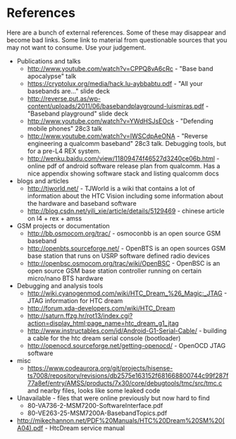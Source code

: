 # References #

Here are a bunch of external references.  Some of these
may disappear and become bad links.  Some link to material
from questionable sources that you may not want to consume.
Use your judgement.

  * Publications and talks
    * http://www.youtube.com/watch?v=CPPQ8vA6cRc - "Base band apocalypse" talk
    * https://cryptolux.org/media/hack.lu-aybbabtu.pdf - "All your basebands are..." slide deck
    * http://reverse.put.as/wp-content/uploads/2011/06/basebandplayground-luismiras.pdf - "Baseband playground" slide deck
    * http://www.youtube.com/watch?v=YWdHSJsEOck - "Defending mobile phones" 28c3 talk
    * http://www.youtube.com/watch?v=IWSCdpAeONA - "Reverse engineering a qualcomm baseband" 28c3 talk. Debugging tools, but for a pre-L4 REX system.
    * http://wenku.baidu.com/view/11809474f46527d3240ce06b.html - online pdf of android software release plan from qualcomm.  Has a nice appendix showing software stack and listing qualcomm docs
  * blogs and articles
    * http://tjworld.net/ - TJWorld is a wiki that contains a lot of information about the HTC Vision including some information about the hardware and baseband software
    * http://blog.csdn.net/yili_xie/article/details/5129469 - chinese article on l4 + rex + amss
  * GSM projects or documentation
    * http://bb.osmocom.org/trac/ - osmoconbb is an open source GSM baseband
    * http://openbts.sourceforge.net/ - OpenBTS is an open sources GSM base station that runs on USRP software defined radio devices
    * http://openbsc.osmocom.org/trac/wiki/OpenBSC - OpenBSC is an open source GSM base station controller running on certain micro/nano BTS hardware
  * Debugging and analysis tools
    * http://wiki.cyanogenmod.com/wiki/HTC_Dream_%26_Magic:_JTAG - JTAG information for HTC dream
    * http://forum.xda-developers.com/wiki/HTC_Dream
    * http://saturn.ffzg.hr/rot13/index.cgi?action=display_html;page_name=htc_dream_g1_jtag
    * http://www.instructables.com/id/Android-G1-Serial-Cable/ - building a cable for the htc dream serial console (bootloader)
    * http://openocd.sourceforge.net/getting-openocd/ - OpenOCD JTAG software
  * misc
    * https://www.codeaurora.org/git/projects/hisense-ts7008/repository/revisions/db2575e163152f681668800744c99f287f77a8ef/entry/AMSS/products/7x30/core/debugtools/tmc/src/tmc.c and nearby files, looks like some leaked code
  * Unavailable - files that were online previously but now hard to find
    * 80-VA736-2-MSM7200-SoftwareInterface.pdf
    * 80-VE263-25-MSM7200A-BasebandTopics.pdf
  * http://mikechannon.net/PDF%20Manuals/HTC%20Dream%20SM%20(A04).pdf - HtcDream service manual